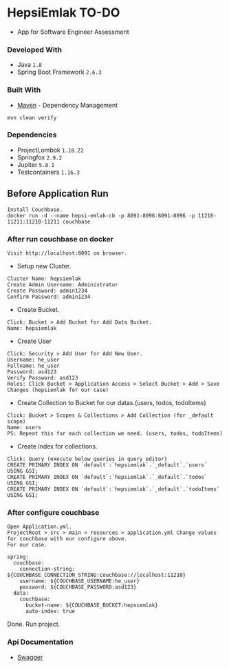 # HepsiEmlak TO-DO
- App for Software Engineer Assessment

### Developed With
- Java `1.8`
- Spring Boot Framework `2.6.3`

### Built With
* [Maven](https://maven.apache.org/) - Dependency Management

```
mvn clean verify
```

### Dependencies
- ProjectLombok `1.18.22`
- Springfox `2.9.2`
- Jupiter `5.8.1`
- Testcontainers `1.16.3`

## Before Application Run
```
Install Couchbase.
docker run -d --name hepsi-emlak-cb -p 8091-8096:8091-8096 -p 11210-11211:11210-11211 couchbase
```

### After run couchbase on docker
`Visit http://localhost:8091 on browser.`
- Setup new Cluster.
```
Cluster Name: hepsiemlak
Create Admin Username: Administrator
Create Password: admin1234
Confirm Password: admin1234
```
- Create Bucket.
```
Click: Bucket > Add Bucket for Add Data Bucket.
Name: hepsiemlak
```
- Create User
```
Click: Security > Add User for Add New User.
Username: he_user
Fullname: he_user
Password: asd123
Verify Password: asd123
Roles: Click Bucket > Application Access > Select Bucket > Add > Save Changes (hepsiemlak for our case)
```
- Create Collection to Bucket for our datas.(users, todos, todoItems)
```
Click: Bucket > Scopes & Collections > Add Collection (for _default scope)
Name: users 
PS: Repeat this for each collection we need. (users, todos, todoItems)
```
- Create Index for collections.
```
Click: Query (execute below queries in query editor)
CREATE PRIMARY INDEX ON `default`:`hepsiemlak`.`_default`.`users` USING GSI;
CREATE PRIMARY INDEX ON `default`:`hepsiemlak`.`_default`.`todos` USING GSI;
CREATE PRIMARY INDEX ON `default`:`hepsiemlak`.`_default`.`todoItems` USING GSI;
```

### After configure couchbase
```
Open Application.yml. 
ProjectRoot > src > main > resources > application.yml Change values for couchbase with our configure above.
For our case.

spring:
  couchbase:
    connection-string: ${COUCHBASE_CONNECTION_STRING:couchbase://localhost:11210}
    username: ${COUCHBASE_USERNAME:he_user}
    password: ${COUCHBASE_PASSWORD:asd123}
  data:
    couchbase:
      bucket-name: ${COUCHBASE_BUCKET:hepsiemlak}
      auto-index: true
```


Done. Run project.

### Api Documentation
* [Swagger](http://localhost:8080/api/swagger-ui.html#/)